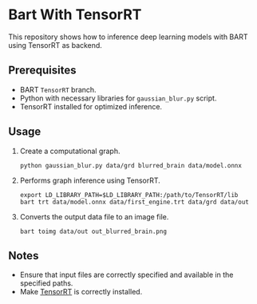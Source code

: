 # Bart With TensorRT

This repository shows how to inference deep learning models with BART using TensorRT as backend.

## Prerequisites

- BART `TensorRT` branch.
- Python with necessary libraries for `gaussian_blur.py` script.
- TensorRT installed for optimized inference.

## Usage


1. Create a computational graph.
   ```
   python gaussian_blur.py data/grd blurred_brain data/model.onnx
   ```

2. Performs graph inference using TensorRT.
   ```
   export LD_LIBRARY_PATH=$LD_LIBRARY_PATH:/path/to/TensorRT/lib
   bart trt data/model.onnx data/first_engine.trt data/grd data/out
   ```

4. Converts the output data file to an image file.
   ```
   bart toimg data/out out_blurred_brain.png
   ```

## Notes

- Ensure that input files are correctly specified and available in the specified paths.
- Make [TensorRT](https://docs.nvidia.com/deeplearning/tensorrt/install-guide/index.html#installing-tar) is correctly installed.

